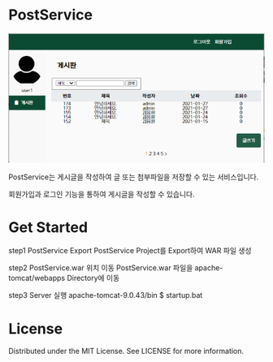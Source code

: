 # PostService
![PostService-index](img/PostService-index.PNG)

PostService는 게시글을 작성하여 글 또는 첨부파일을 저장할 수 있는 서비스입니다.

회원가입과 로그인 기능을 통하여 게시글을 작성할 수 있습니다.

# Get Started

step1 PostService Export
PostService Project를 Export하여 WAR 파일 생성

step2 PostService.war 위치 이동
PostService.war 파일을 apache-tomcat/webapps Directory에 이동

step3 Server 실행
apache-tomcat-9.0.43/bin $ startup.bat



# License

Distributed under the MIT License. See LICENSE for more information.
